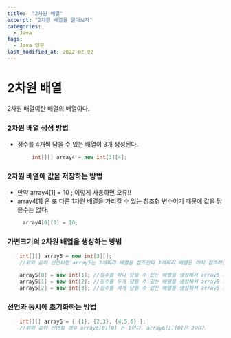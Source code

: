 ```yaml
---
title:  "2차원 배열"
excerpt: "2차원 배열을 알아보자"
categories:
  - Java
tags:
  - Java 입문
last_modified_at: 2022-02-02
---
```



# 2차원 배열
2차원 배열이란 배열의 배열이다.

### 2차원 배열 생성 방법
- 정수를 4개씩 담을 수 있는 배열이 3개 생성된다.
  
```java 
        int[][] array4 = new int[3][4];
```

### 2차원 배열에 값을 저장하는 방법
- 만약 array4[1] = 10 ; 이렇게 사용하면 오류!!
- array4[1] 은 또 다른 1차원 배열을 가리킬 수 있는 참조형 변수이기 때문에 값을 담을수는 없다.
  
```java
     array4[0][0] = 10; 
```

### 가변크기의 2차원 배열을 생성하는 방법

```java    
    int[][] array5 = new int[3][];
    //위와 같이 선언하면 array5는 3개짜리 배열을 참조한다 3개짜리 배열은 아직 참조하는 배열이 없다는 것을 의미.

    array5[0] = new int[1]; //정수를 하나 담을 수 있는 배열을 생성해서 array5 의 0 번째 인덱스가 참조한다.  
    array5[1] = new int[2]; //정수를 두개 담을 수 있는 배열을 생성해서 array5 의 1 번째 인덱스가 참조한다.  
    array5[2] = new int[3]; //정수를 세개 담을 수 있는 배열을 생성해서 array5 의 2 번째 인덱스가 참조한다. 
```

### 선언과 동시에 초기화하는 방법

```java
    int[][] array6 = { {1}, {2,3}, {4,5,6} };
    //위와 같이 선언할 경우 array6[0][0] 는 1이다. array6[1][0]은 2이다. 
```
